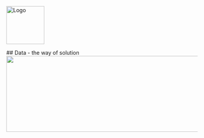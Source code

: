 <p align="left">
  <img src="https://ibb.co/1d77psk" alt="Logo" width="100"/>
<span style="font-size: 30px; margin-left: 20px;"Akash Prasad Mishra</span>
</p>
##  Data - the way of solution
<div id="header" align="center">
  <img src="https://r4.wallpaperflare.com/wallpaper/290/228/26/digital-art-circuits-minimalism-multiple-display-wallpaper-79c65276cb9a0fea804b823a2867c553.jpg" width="1000" height="200"/>
</div
